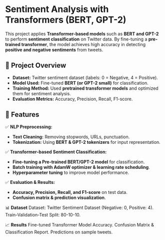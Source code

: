 #  Sentiment Analysis with Transformers (BERT, GPT-2)  

This project applies **Transformer-based models** such as **BERT and GPT-2** to perform **sentiment classification** on Twitter data. By fine-tuning a **pre-trained transformer**, the model achieves high accuracy in detecting **positive and negative sentiments** from tweets.

## 🚀 Project Overview  
- **Dataset:** Twitter sentiment dataset (labels: 0 = Negative, 4 = Positive).  
- **Model Used:** Fine-tuned **BERT (or GPT-2 small)** for classification.  
- **Training Method:** Used **pretrained transformer models** and optimized them for sentiment analysis.  
- **Evaluation Metrics:** Accuracy, Precision, Recall, F1-score.  

## 📌 Features  
✅ **NLP Preprocessing:**  
- **Text Cleaning:** Removing stopwords, URLs, punctuation.  
- **Tokenization:** Using **BERT & GPT-2 tokenizers** for input representation.  

✅ **Transformer-based Sentiment Classification:**  
- **Fine-tuning a Pre-trained BERT/GPT-2 model** for classification.  
- **Batch training with AdamW optimizer & learning rate scheduling**.  
- **Hyperparameter tuning** to improve model performance.  

✅ **Evaluation & Results:**  
- **Accuracy, Precision, Recall, and F1-score** on test data.  
- **Confusion matrix & prediction visualization**.  

📊 **Dataset**
Dataset: Twitter Sentiment Dataset (Negative: 0, Positive: 4).
Train-Validation-Test Split: 80-10-10.

📈 **Results**
Fine-tuned Transformer Model Accuracy.
Confusion Matrix & Classification Report.
Predictions on sample tweets.
